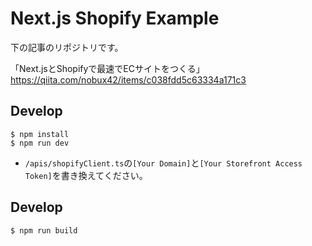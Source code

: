 # Next.js Shopify Example
下の記事のリポジトリです。

「Next.jsとShopifyで最速でECサイトをつくる」
https://qiita.com/nobux42/items/c038fdd5c63334a171c3


## Develop
```
$ npm install
$ npm run dev
```

- `/apis/shopifyClient.ts`の`[Your Domain]`と`[Your Storefront Access Token]`を書き換えてください。

## Develop
```
$ npm run build
```